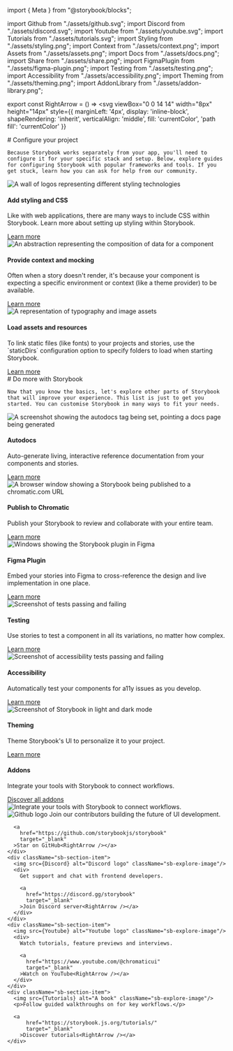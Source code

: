 import { Meta } from "@storybook/blocks";

import Github from "./assets/github.svg";
import Discord from "./assets/discord.svg";
import Youtube from "./assets/youtube.svg";
import Tutorials from "./assets/tutorials.svg";
import Styling from "./assets/styling.png";
import Context from "./assets/context.png";
import Assets from "./assets/assets.png";
import Docs from "./assets/docs.png";
import Share from "./assets/share.png";
import FigmaPlugin from "./assets/figma-plugin.png";
import Testing from "./assets/testing.png";
import Accessibility from "./assets/accessibility.png";
import Theming from "./assets/theming.png";
import AddonLibrary from "./assets/addon-library.png";

export const RightArrow = () => <svg
viewBox="0 0 14 14"
width="8px"
height="14px"
style={{
      marginLeft: '4px',
      display: 'inline-block',
      shapeRendering: 'inherit',
      verticalAlign: 'middle',
      fill: 'currentColor',
      'path fill': 'currentColor'
    }}

>   <path d="m11.1 7.35-5.5 5.5a.5.5 0 0 1-.7-.7L10.04 7 4.9 1.85a.5.5 0 1 1 .7-.7l5.5 5.5c.2.2.2.5 0 .7Z" />
> </svg>

<Meta title="Configure your project" />

<div className="sb-container">
  <div className='sb-section-title'>
    # Configure your project

    Because Storybook works separately from your app, you'll need to configure it for your specific stack and setup. Below, explore guides for configuring Storybook with popular frameworks and tools. If you get stuck, learn how you can ask for help from our community.

  </div>
  <div className="sb-section">
    <div className="sb-section-item">
      <img
        src={Styling}
        alt="A wall of logos representing different styling technologies"
      />
      <h4 className="sb-section-item-heading">Add styling and CSS</h4>
      <p className="sb-section-item-paragraph">Like with web applications, there are many ways to include CSS within Storybook. Learn more about setting up styling within Storybook.</p>
      <a
        href="https://storybook.js.org/docs/react/configure/styling-and-css"
        target="_blank"
      >Learn more<RightArrow /></a>
    </div>
    <div className="sb-section-item">
      <img
        src={Context}
        alt="An abstraction representing the composition of data for a component"
      />
      <h4 className="sb-section-item-heading">Provide context and mocking</h4>
      <p className="sb-section-item-paragraph">Often when a story doesn't render, it's because your component is expecting a specific environment or context (like a theme provider) to be available.</p>
      <a
        href="https://storybook.js.org/docs/react/writing-stories/decorators#context-for-mocking"
        target="_blank"
      >Learn more<RightArrow /></a>
    </div>
    <div className="sb-section-item">
      <img src={Assets} alt="A representation of typography and image assets" />
      <div>
        <h4 className="sb-section-item-heading">Load assets and resources</h4>
        <p className="sb-section-item-paragraph">To link static files (like fonts) to your projects and stories, use the
        `staticDirs` configuration option to specify folders to load when
        starting Storybook.</p>
        <a
          href="https://storybook.js.org/docs/react/configure/images-and-assets"
          target="_blank"
        >Learn more<RightArrow /></a>
      </div>
    </div>
  </div>
</div>
<div className="sb-container">
  <div className='sb-section-title'>
    # Do more with Storybook

    Now that you know the basics, let's explore other parts of Storybook that will improve your experience. This list is just to get you started. You can customise Storybook in many ways to fit your needs.

  </div>

  <div className="sb-section">
    <div className="sb-features-grid">
      <div className="sb-grid-item">
        <img src={Docs} alt="A screenshot showing the autodocs tag being set, pointing a docs page being generated" />
        <h4 className="sb-section-item-heading">Autodocs</h4>
        <p className="sb-section-item-paragraph">Auto-generate living,
          interactive reference documentation from your components and stories.</p>
        <a
          href="https://storybook.js.org/docs/react/writing-docs/autodocs"
          target="_blank"
        >Learn more<RightArrow /></a>
      </div>
      <div className="sb-grid-item">
        <img src={Share} alt="A browser window showing a Storybook being published to a chromatic.com URL" />
        <h4 className="sb-section-item-heading">Publish to Chromatic</h4>
        <p className="sb-section-item-paragraph">Publish your Storybook to review and collaborate with your entire team.</p>
        <a
          href="https://storybook.js.org/docs/react/sharing/publish-storybook#publish-storybook-with-chromatic"
          target="_blank"
        >Learn more<RightArrow /></a>
      </div>
      <div className="sb-grid-item">
        <img src={FigmaPlugin} alt="Windows showing the Storybook plugin in Figma" />
        <h4 className="sb-section-item-heading">Figma Plugin</h4>
        <p className="sb-section-item-paragraph">Embed your stories into Figma to cross-reference the design and live
          implementation in one place.</p>
        <a
          href="https://storybook.js.org/docs/react/sharing/design-integrations#embed-storybook-in-figma-with-the-plugin"
          target="_blank"
        >Learn more<RightArrow /></a>
      </div>
      <div className="sb-grid-item">
        <img src={Testing} alt="Screenshot of tests passing and failing" />
        <h4 className="sb-section-item-heading">Testing</h4>
        <p className="sb-section-item-paragraph">Use stories to test a component in all its variations, no matter how
          complex.</p>
        <a
          href="https://storybook.js.org/docs/react/writing-tests/introduction"
          target="_blank"
        >Learn more<RightArrow /></a>
      </div>
      <div className="sb-grid-item">
        <img src={Accessibility} alt="Screenshot of accessibility tests passing and failing" />
        <h4 className="sb-section-item-heading">Accessibility</h4>
        <p className="sb-section-item-paragraph">Automatically test your components for a11y issues as you develop.</p>
        <a
          href="https://storybook.js.org/docs/react/writing-tests/accessibility-testing"
          target="_blank"
        >Learn more<RightArrow /></a>
      </div>
      <div className="sb-grid-item">
        <img src={Theming} alt="Screenshot of Storybook in light and dark mode" />
        <h4 className="sb-section-item-heading">Theming</h4>
        <p className="sb-section-item-paragraph">Theme Storybook's UI to personalize it to your project.</p>
        <a
          href="https://storybook.js.org/docs/react/configure/theming"
          target="_blank"
        >Learn more<RightArrow /></a>
      </div>
    </div>
  </div>
</div>
<div className='sb-addon'>
  <div className='sb-addon-text'>
    <h4>Addons</h4>
    <p className="sb-section-item-paragraph">Integrate your tools with Storybook to connect workflows.</p>
    <a
        href="https://storybook.js.org/integrations/"
        target="_blank"
      >Discover all addons<RightArrow /></a>
  </div>
  <div className='sb-addon-img'>
    <img src={AddonLibrary} alt="Integrate your tools with Storybook to connect workflows." />
  </div>
</div>

<div className="sb-section sb-socials">
    <div className="sb-section-item">
      <img src={Github} alt="Github logo" className="sb-explore-image"/>
      Join our contributors building the future of UI development.

      <a
        href="https://github.com/storybookjs/storybook"
        target="_blank"
      >Star on GitHub<RightArrow /></a>
    </div>
    <div className="sb-section-item">
      <img src={Discord} alt="Discord logo" className="sb-explore-image"/>
      <div>
        Get support and chat with frontend developers.

        <a
          href="https://discord.gg/storybook"
          target="_blank"
        >Join Discord server<RightArrow /></a>
      </div>
    </div>
    <div className="sb-section-item">
      <img src={Youtube} alt="Youtube logo" className="sb-explore-image"/>
      <div>
        Watch tutorials, feature previews and interviews.

        <a
          href="https://www.youtube.com/@chromaticui"
          target="_blank"
        >Watch on YouTube<RightArrow /></a>
      </div>
    </div>
    <div className="sb-section-item">
      <img src={Tutorials} alt="A book" className="sb-explore-image"/>
      <p>Follow guided walkthroughs on for key workflows.</p>

      <a
          href="https://storybook.js.org/tutorials/"
          target="_blank"
        >Discover tutorials<RightArrow /></a>
    </div>

</div>

<style>
  {`
  .sb-container {
    margin-bottom: 48px;
  }

  .sb-section {
    width: 100%;
    display: flex;
    flex-direction: row;
    gap: 20px;
  }

  img {
    object-fit: cover;
  }

  .sb-section-title {
    margin-bottom: 32px;
  }

  .sb-section a:not(h1 a, h2 a, h3 a) {
    font-size: 14px;
  }

  .sb-section-item, .sb-grid-item {
    flex: 1;
    display: flex;
    flex-direction: column;
  }

  .sb-section-item-heading {
    padding-top: 20px !important;
    padding-bottom: 5px !important;
    margin: 0 !important;
  }
  .sb-section-item-paragraph {
    margin: 0;
    padding-bottom: 10px;
  }

  .sb-chevron {
    margin-left: 5px;
  }

  .sb-features-grid {
    display: grid;
    grid-template-columns: repeat(2, 1fr);
    grid-gap: 32px 20px;
  }

  .sb-socials {
    display: grid;
    grid-template-columns: repeat(4, 1fr);
  }

  .sb-socials p {
    margin-bottom: 10px;
  }

  .sb-explore-image {
    max-height: 32px;
    align-self: flex-start;
  }

  .sb-addon {
    width: 100%;
    display: flex;
    align-items: center;
    position: relative;
    background-color: #EEF3F8;
    border-radius: 5px;
    border: 1px solid rgba(0, 0, 0, 0.05);
    background: #EEF3F8;
    height: 180px;
    margin-bottom: 48px;
    overflow: hidden;
  }

  .sb-addon-text {
    padding-left: 48px;
    max-width: 240px;
  }

  .sb-addon-text h4 {
    padding-top: 0px;
  }

  .sb-addon-img {
    position: absolute;
    left: 345px;
    top: 0;
    height: 100%;
    width: 200%;
    overflow: hidden;
  }

  .sb-addon-img img {
    width: 650px;
    transform: rotate(-15deg);
    margin-left: 40px;
    margin-top: -72px;
    box-shadow: 0 0 1px rgba(255, 255, 255, 0);
    backface-visibility: hidden;
  }

  @media screen and (max-width: 800px) {
    .sb-addon-img {
      left: 300px;
    }
  }

  @media screen and (max-width: 600px) {
    .sb-section {
      flex-direction: column;
    }

    .sb-features-grid {
      grid-template-columns: repeat(1, 1fr);
    }

    .sb-socials {
      grid-template-columns: repeat(2, 1fr);
    }

    .sb-addon {
      height: 280px;
      align-items: flex-start;
      padding-top: 32px;
      overflow: hidden;
    }

    .sb-addon-text {
      padding-left: 24px;
    }

    .sb-addon-img {
      right: 0;
      left: 0;
      top: 130px;
      bottom: 0;
      overflow: hidden;
      height: auto;
      width: 124%;
    }

    .sb-addon-img img {
      width: 1200px;
      transform: rotate(-12deg);
      margin-left: 0;
      margin-top: 48px;
      margin-bottom: -40px;
      margin-left: -24px;
    }
  }
  `}
</style>

